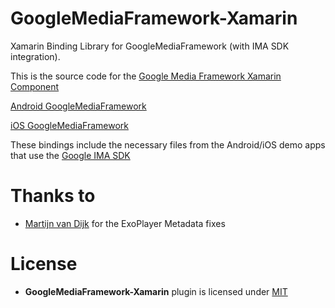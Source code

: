 GoogleMediaFramework-Xamarin
================

Xamarin Binding Library for GoogleMediaFramework (with IMA SDK integration).

This is the source code for the [Google Media Framework Xamarin Component][XamComp]

[Android GoogleMediaFramework][AndGMF]

[iOS GoogleMediaFramework][iOSGMF]

These bindings include the necessary files from the Android/iOS demo apps that use the [Google IMA SDK][IMASDK]

Thanks to
=========

- [Martijn van Dijk][MartijnvanDijk] for the ExoPlayer Metadata fixes

License
=======

- **GoogleMediaFramework-Xamarin** plugin is licensed under [MIT][mit]


[mit]: http://opensource.org/licenses/mit-license
[MartijnvanDijk]: https://github.com/martijn00
[AndGMF]: https://github.com/googleads/google-media-framework-android
[iOSGMF]: https://github.com/googleads/google-media-framework-ios
[IMASDK]:https://developers.google.com/interactive-media-ads/
[XamComp]:https://components.xamarin.com/view/googlemediaframework
